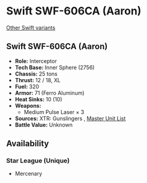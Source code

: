 # Swift SWF-606CA (Aaron) 

[Other Swift variants](../swift.md) 

## Swift SWF-606CA (Aaron) 

- **Role:** Interceptor 
- **Tech Base:** Inner Sphere (2756) 
- **Chassis:** 25 tons 
- **Thrust:** 12 / 18, XL 
- **Fuel:** 320 
- **Armor:** 71 (Ferro Aluminum) 
- **Heat Sinks:** 10 (10) 
- **Weapons:** 
  - Medium Pulse Laser × 3 
- **Sources:** XTR: Gunslingers , [Master Unit List](http://masterunitlist.info/Unit/Details/7326) 
- **Battle Value:** Unknown 

## Availability 

### Star League (Unique) 

- Mercenary 

